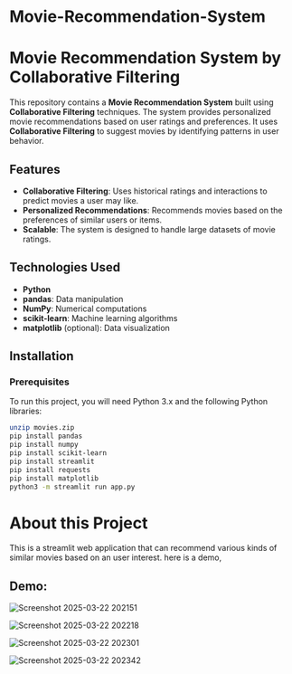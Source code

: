 # Movie-Recommendation-System
# Movie Recommendation System by Collaborative Filtering

This repository contains a **Movie Recommendation System** built using **Collaborative Filtering** techniques. The system provides personalized movie recommendations based on user ratings and preferences. It uses **Collaborative Filtering** to suggest movies by identifying patterns in user behavior.

## Features

- **Collaborative Filtering**: Uses historical ratings and interactions to predict movies a user may like.
- **Personalized Recommendations**: Recommends movies based on the preferences of similar users or items.
- **Scalable**: The system is designed to handle large datasets of movie ratings.

## Technologies Used

- **Python**
- **pandas**: Data manipulation
- **NumPy**: Numerical computations
- **scikit-learn**: Machine learning algorithms
- **matplotlib** (optional): Data visualization

## Installation

### Prerequisites
To run this project, you will need Python 3.x and the following Python libraries:


```bash
unzip movies.zip
pip install pandas
pip install numpy
pip install scikit-learn
pip install streamlit
pip install requests
pip install matplotlib
python3 -m streamlit run app.py
```

# About this Project

  This is a streamlit web application that can recommend various kinds of similar movies based on an user interest. here is a demo,
  ## Demo:
  ![Screenshot 2025-03-22 202151](https://github.com/user-attachments/assets/06ce0e7e-95ba-418d-9d38-86aee21d9b3f)

  ![Screenshot 2025-03-22 202218](https://github.com/user-attachments/assets/2b6c4516-6fc2-436a-b401-b15dd06a6077)
  
  ![Screenshot 2025-03-22 202301](https://github.com/user-attachments/assets/e5466bc8-c98b-4cc5-a592-cc94670d7adc)

  ![Screenshot 2025-03-22 202342](https://github.com/user-attachments/assets/9d8dbbec-51f9-4630-a6ef-87404b5ce031)



